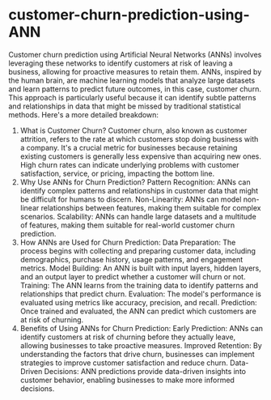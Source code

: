 # customer-churn-prediction-using-ANN

Customer churn prediction using Artificial Neural Networks (ANNs) involves leveraging these networks to identify customers at risk of leaving a business, allowing for proactive measures to retain them. ANNs, inspired by the human brain, are machine learning models that analyze large datasets and learn patterns to predict future outcomes, in this case, customer churn. This approach is particularly useful because it can identify subtle patterns and relationships in data that might be missed by traditional statistical methods. 
Here's a more detailed breakdown:
1. What is Customer Churn?
Customer churn, also known as customer attrition, refers to the rate at which customers stop doing business with a company. 
It's a crucial metric for businesses because retaining existing customers is generally less expensive than acquiring new ones. 
High churn rates can indicate underlying problems with customer satisfaction, service, or pricing, impacting the bottom line. 
2. Why Use ANNs for Churn Prediction?
Pattern Recognition:
ANNs can identify complex patterns and relationships in customer data that might be difficult for humans to discern. 
Non-Linearity:
ANNs can model non-linear relationships between features, making them suitable for complex scenarios. 
Scalability:
ANNs can handle large datasets and a multitude of features, making them suitable for real-world customer churn prediction. 
3. How ANNs are Used for Churn Prediction:
Data Preparation:
The process begins with collecting and preparing customer data, including demographics, purchase history, usage patterns, and engagement metrics. 
Model Building:
An ANN is built with input layers, hidden layers, and an output layer to predict whether a customer will churn or not. 
Training:
The ANN learns from the training data to identify patterns and relationships that predict churn. 
Evaluation:
The model's performance is evaluated using metrics like accuracy, precision, and recall. 
Prediction:
Once trained and evaluated, the ANN can predict which customers are at risk of churning. 
4. Benefits of Using ANNs for Churn Prediction:
Early Prediction:
ANNs can identify customers at risk of churning before they actually leave, allowing businesses to take proactive measures. 
Improved Retention:
By understanding the factors that drive churn, businesses can implement strategies to improve customer satisfaction and reduce churn. 
Data-Driven Decisions:
ANN predictions provide data-driven insights into customer behavior, enabling businesses to make more informed decisions. 
